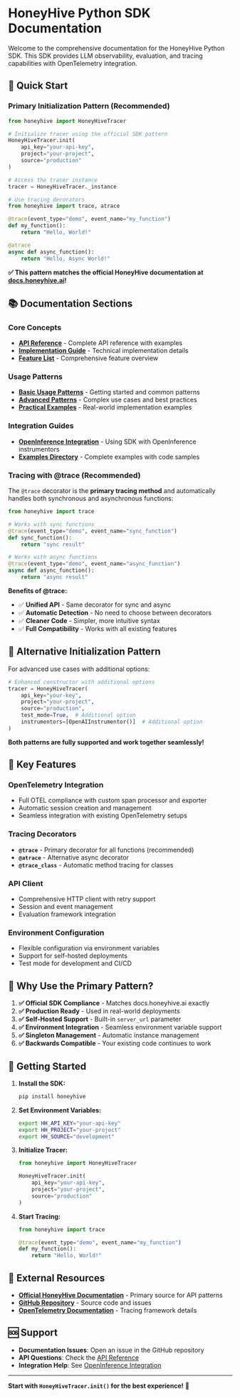 # HoneyHive Python SDK Documentation

Welcome to the comprehensive documentation for the HoneyHive Python SDK. This SDK provides LLM observability, evaluation, and tracing capabilities with OpenTelemetry integration.

## 🚀 **Quick Start**

### **Primary Initialization Pattern (Recommended)**

```python
from honeyhive import HoneyHiveTracer

# Initialize tracer using the official SDK pattern
HoneyHiveTracer.init(
    api_key="your-api-key",
    project="your-project",
    source="production"
)

# Access the tracer instance
tracer = HoneyHiveTracer._instance

# Use tracing decorators
from honeyhive import trace, atrace

@trace(event_type="demo", event_name="my_function")
def my_function():
    return "Hello, World!"

@atrace
async def async_function():
    return "Hello, Async World!"
```

**✅ This pattern matches the official HoneyHive documentation at [docs.honeyhive.ai](https://docs.honeyhive.ai)!**

## 📚 **Documentation Sections**

### **Core Concepts**
- **[API Reference](API_REFERENCE.md)** - Complete API reference with examples
- **[Implementation Guide](IMPLEMENTATION_GUIDE.md)** - Technical implementation details
- **[Feature List](FEATURE_LIST.md)** - Comprehensive feature overview

### **Usage Patterns**
- **[Basic Usage Patterns](examples/BASIC_USAGE_PATTERNS.md)** - Getting started and common patterns
- **[Advanced Patterns](examples/ADVANCED_PATTERNS.md)** - Complex use cases and best practices
- **[Practical Examples](examples/PRACTICAL_EXAMPLES.md)** - Real-world implementation examples

### **Integration Guides**
- **[OpenInference Integration](OPENINFERENCE_INTEGRATION.md)** - Using SDK with OpenInference instrumentors
- **[Examples Directory](examples/README.md)** - Complete examples with code samples

### **Tracing with @trace (Recommended)**

The `@trace` decorator is the **primary tracing method** and automatically handles both synchronous and asynchronous functions:

```python
from honeyhive import trace

# Works with sync functions
@trace(event_type="demo", event_name="sync_function")
def sync_function():
    return "sync result"

# Works with async functions
@trace(event_type="demo", event_name="async_function")
async def async_function():
    return "async result"
```

**Benefits of @trace:**
- ✅ **Unified API** - Same decorator for sync and async
- ✅ **Automatic Detection** - No need to choose between decorators
- ✅ **Cleaner Code** - Simpler, more intuitive syntax
- ✅ **Full Compatibility** - Works with all existing features

## 🔄 **Alternative Initialization Pattern**

For advanced use cases with additional options:

```python
# Enhanced constructor with additional options
tracer = HoneyHiveTracer(
    api_key="your-key",
    project="your-project",
    source="production",
    test_mode=True,  # Additional option
    instrumentors=[OpenAIInstrumentor()]  # Additional option
)
```

**Both patterns are fully supported and work together seamlessly!**

## 🎯 **Key Features**

### **OpenTelemetry Integration**
- Full OTEL compliance with custom span processor and exporter
- Automatic session creation and management
- Seamless integration with existing OpenTelemetry setups

### **Tracing Decorators**
- **`@trace`** - Primary decorator for all functions (recommended)
- **`@atrace`** - Alternative async decorator
- **`@trace_class`** - Automatic method tracing for classes

### **API Client**
- Comprehensive HTTP client with retry support
- Session and event management
- Evaluation framework integration

### **Environment Configuration**
- Flexible configuration via environment variables
- Support for self-hosted deployments
- Test mode for development and CI/CD

## 🚀 **Why Use the Primary Pattern?**

1. **✅ Official SDK Compliance** - Matches docs.honeyhive.ai exactly
2. **✅ Production Ready** - Used in real-world deployments
3. **✅ Self-Hosted Support** - Built-in `server_url` parameter
4. **✅ Environment Integration** - Seamless environment variable support
5. **✅ Singleton Management** - Automatic instance management
6. **✅ Backwards Compatible** - Your existing code continues to work

## 📖 **Getting Started**

1. **Install the SDK:**
   ```bash
   pip install honeyhive
   ```

2. **Set Environment Variables:**
   ```bash
   export HH_API_KEY="your-api-key"
   export HH_PROJECT="your-project"
   export HH_SOURCE="development"
   ```

3. **Initialize Tracer:**
   ```python
   from honeyhive import HoneyHiveTracer
   
   HoneyHiveTracer.init(
       api_key="your-api-key",
       project="your-project",
       source="production"
   )
   ```

4. **Start Tracing:**
   ```python
   from honeyhive import trace
   
   @trace(event_type="demo", event_name="my_function")
   def my_function():
       return "Hello, World!"
   ```

## 🔗 **External Resources**

- **[Official HoneyHive Documentation](https://docs.honeyhive.ai)** - Primary source for API patterns
- **[GitHub Repository](https://github.com/honeyhiveai/python-sdk)** - Source code and issues
- **[OpenTelemetry Documentation](https://opentelemetry.io/docs/)** - Tracing framework details

## 🆘 **Support**

- **Documentation Issues**: Open an issue in the GitHub repository
- **API Questions**: Check the [API Reference](API_REFERENCE.md)
- **Integration Help**: See [OpenInference Integration](OPENINFERENCE_INTEGRATION.md)

---

**Start with `HoneyHiveTracer.init()` for the best experience!** 🎯
